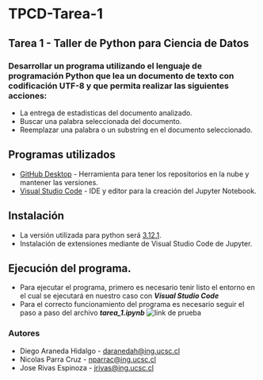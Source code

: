 # TPCD-Tarea-1

## Tarea 1 - Taller de Python para Ciencia de Datos

### Desarrollar un programa utilizando el lenguaje de programación Python que lea un documento de texto con codificación UTF-8 y que permita realizar las siguientes acciones:

* La entrega de estadisticas del documento analizado.
* Buscar una palabra seleccionada del documento.
* Reemplazar una palabra o un substring en el documento seleccionado.

## Programas utilizados 

* [GitHub Desktop](https://desktop.github.com/) - Herramienta para tener los repositorios en la nube y mantener las versiones.
* [Visual Studio Code](https://visualstudio.microsoft.com/es/) - IDE y editor para la creación del Jupyter Notebook.

## Instalación
* La versión utilizada para python será [3.12.1](https://www.python.org/downloads/).
* Instalación de extensiones mediante de Visual Studio Code de Jupyter.
 

## Ejecución del programa.

* Para ejecutar el programa, primero es necesario tenir listo el entorno en el cual se ejecutará en nuestro caso con ***Visual Studio Code***
* Para el correcto funcionamiento del programa es necesario seguir el paso a paso del archivo ***tarea_1.ipynb***
![link de prueba](https://www.tmssoftware.com/site/img/web/webcore/webcore-vsc-3-ide.png)



### Autores
* Diego Araneda Hidalgo - daranedah@ing.ucsc.cl
* Nicolas Parra Cruz - nparrac@ing.ucsc.cl
* Jose Rivas Espinoza - jrivas@ing.ucsc.cl
